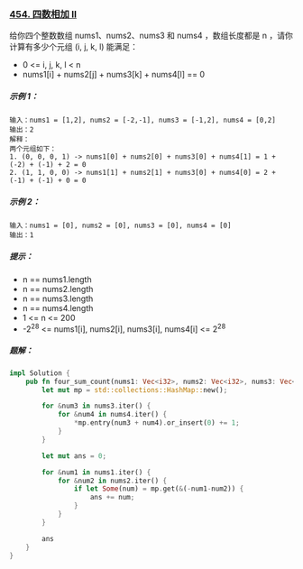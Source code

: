 ### [454. 四数相加 II](https://leetcode.cn/problems/4sum-ii/)
给你四个整数数组 nums1、nums2、nums3 和 nums4 ，数组长度都是 n ，请你计算有多少个元组 (i, j, k, l) 能满足：

- 0 <= i, j, k, l < n
- nums1[i] + nums2[j] + nums3[k] + nums4[l] == 0


##### 示例 1：
```
输入：nums1 = [1,2], nums2 = [-2,-1], nums3 = [-1,2], nums4 = [0,2]
输出：2
解释：
两个元组如下：
1. (0, 0, 0, 1) -> nums1[0] + nums2[0] + nums3[0] + nums4[1] = 1 + (-2) + (-1) + 2 = 0
2. (1, 1, 0, 0) -> nums1[1] + nums2[1] + nums3[0] + nums4[0] = 2 + (-1) + (-1) + 0 = 0
```

##### 示例 2：
```
输入：nums1 = [0], nums2 = [0], nums3 = [0], nums4 = [0]
输出：1
```

##### 提示：
- n == nums1.length
- n == nums2.length
- n == nums3.length
- n == nums4.length
- 1 <= n <= 200
- -2<sup>28</sup> <= nums1[i], nums2[i], nums3[i], nums4[i] <= 2<sup>28</sup>

##### 题解：
```rust
impl Solution {
    pub fn four_sum_count(nums1: Vec<i32>, nums2: Vec<i32>, nums3: Vec<i32>, nums4: Vec<i32>) -> i32 {
        let mut mp = std::collections::HashMap::new();

        for &num3 in nums3.iter() {
            for &num4 in nums4.iter() {
                *mp.entry(num3 + num4).or_insert(0) += 1;
            }
        }

        let mut ans = 0;

        for &num1 in nums1.iter() {
            for &num2 in nums2.iter() {
                if let Some(num) = mp.get(&(-num1-num2)) {
                    ans += num;
                }
            }
        }

        ans
    }
}
```
